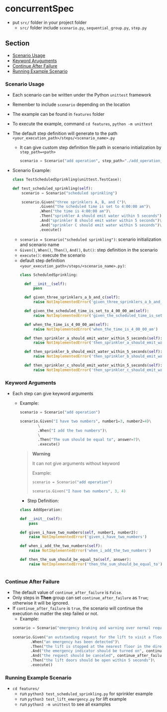 # concurrentSpec
- put `src/` folder in your project folder
    - `src/` folder include `scenario.py`, `sequential_group.py`, `step.py`

## Section
- [Scenario Usage](#scenario-usage)
- [Keyword Aruguments](#keyword-arguments)
- [Continue After Failure](#continue-after-failure)
- [Running Example Scenario](#running-example-scenario)

### Scenario Usage
- Each scenario can be written under the Python `unittest` framework
- Remember to include `scenario` depending on the location
- The example can be found in `features` folder
- To execute the example, command `cd features`, `python -m unittest`
- The default step definition will generate to the path `<your_execution_path>/steps/<scenario_name>.py`
  - It can give custom step definition file path in scenario initialization by `step_path=<path>`
    ```python 
    scenario = Scenario("add operation", step_path="./add_operation_steps/")
    ```

- Scenario Example:
    ```python
    class TestScheduledSprinkling(unittest.TestCase):
    
    def test_scheduled_sprinkling(self):
        scenario = Scenario("scheduled sprinkling")

        scenario.Given("three sprinklers A, B, and C")\
                .Given("the scheduled time is set to 4:00:00 am")\
                .When("the time is 4:00:00 am")\
                .Then("sprinkler A should emit water within 5 seconds")\
                .And("sprinkler B should emit water within 5 seconds")\
                .And("sprinkler C should emit water within 5 seconds")\
                .execute()
    ```
  - `scenario = Scenario("scheduled sprinkling")`: scenario initialization and scenario name
  - `Given()`, `When()`, `Then()`, `And()`, `But()`: step definition in the scenario
  - `execute()`: execute the scenario
  - default step definition ```<your_execution_path>/steps/<scenario_name>.py)```:
    ```python
    class ScheduledSprinkling:

      def __init__(self):
          pass

      def given_three_sprinklers_a_b_and_c(self):
          raise NotImplementedError('given_three_sprinklers_a_b_and_c')

      def given_the_scheduled_time_is_set_to_4_00_00_am(self):
          raise NotImplementedError('given_the_scheduled_time_is_set_to_4_00_00_am')

      def when_the_time_is_4_00_00_am(self):
          raise NotImplementedError('when_the_time_is_4_00_00_am')

      def then_sprinkler_a_should_emit_water_within_5_seconds(self):
          raise NotImplementedError('then_sprinkler_a_should_emit_water_within_5_seconds')

      def then_sprinkler_b_should_emit_water_within_5_seconds(self):
          raise NotImplementedError('then_sprinkler_b_should_emit_water_within_5_seconds')

      def then_sprinkler_c_should_emit_water_within_5_seconds(self):
          raise NotImplementedError('then_sprinkler_c_should_emit_water_within_5_seconds')
    ```

### Keyword Arguments
- Each step can give keyword arguments
  - Example:
    ```python
    scenario = Scenario("add operation")

    scenario.Given("I have two numbers", number1=3, number2=4)\
            \
            .When("I add the two numbers")\
            \
            .Then("The sum should be equal to", answer=7)\
            .execute()
    ```

    > **Warning**
    > 
    > It can not give arguments without keyword
    > 
    > Example:
    >   ```python
    >  scenario = Scenario("add operation")
    >
    >  scenario.Given("I have two numbers", 3, 4)
    >  ```

    - Step Definition:
    ```python
    class AddOperation:

    def __init__(self):
        pass

    def given_i_have_two_numbers(self, number1, number2):
        raise NotImplementedError('given_i_have_two_numbers')

    def when_i_add_the_two_numbers(self):
        raise NotImplementedError('when_i_add_the_two_numbers')

    def then_the_sum_should_be_equal_to(self, answer):
        raise NotImplementedError('then_the_sum_should_be_equal_to')
        
    ```

### Continue After Failure 
- The default value of `continue_after_failure` is `False`.
- Only steps in **Then** group can set `continue_after_failure` as `True`; otherwise it will be ignored.
- If `continue_after_failure` is `true`, the scenario will continue the execution no matter the step failed or not.
    - Example:
    ```python
    scenario = Scenario("emergency braking and warning over normal requests")
        
    scenario.Given("an outstanding request for the lift to visit a floor")\
            .When("an emergency has been detected")\
            .Then("the lift is stopped at the nearest floor in the direction of travel")\
            .And("the emergency indicator should be turned on", continue_after_failure=True)\
            .And("the request should be canceled", continue_after_failure=True)\
            .Then("the lift doors should be open within 5 seconds")\
            .execute()
    ```

### Running Example Scenario
- `cd features/`
    - run `python3 test_scheduled_sprinkling.py` for sprinkler example
    - run `python3 test_lift_emergency.py` for lift example
    - run `python3 -m unittest` to see all examples